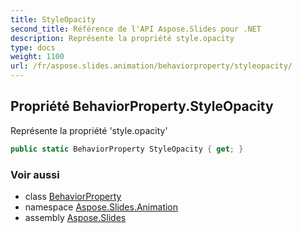 ```yaml
---
title: StyleOpacity
second_title: Référence de l'API Aspose.Slides pour .NET
description: Représente la propriété style.opacity
type: docs
weight: 1100
url: /fr/aspose.slides.animation/behaviorproperty/styleopacity/
---
```


## Propriété BehaviorProperty.StyleOpacity

Représente la propriété 'style.opacity'

```csharp
public static BehaviorProperty StyleOpacity { get; }
```

### Voir aussi

* class [BehaviorProperty](../../behaviorproperty)
* namespace [Aspose.Slides.Animation](../../behaviorproperty)
* assembly [Aspose.Slides](../../../)

<!-- NE PAS ÉDITER : généré par xmldocmd pour Aspose.Slides.dll -->